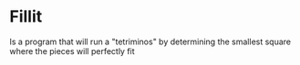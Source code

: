 # Fillit
Is a program that will run a "tetriminos" by determining the smallest square where the pieces will perfectly fit
